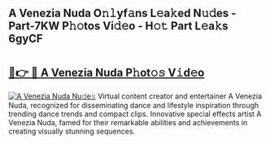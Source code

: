 ## A Venezia Nuda O𝚗𝚕yf𝚊ns L𝚎a𝚔ed N𝚞𝚍es - Part-7KW P𝚑𝚘tos Vi𝚍𝚎o - H𝚘𝚝 Part L𝚎a𝚔s 6gyCF

# <h2><a href="http://kfeb1sa.oniu.top/?m=A+Venezia+Nuda">🔗👉 🔴 A Venezia Nuda P𝚑ot𝚘𝚜 V𝚒d𝚎o</a></h2>

[![A Venezia Nuda Nu𝚍e𝚜](https://i.imgur.com/0qMVB7G.gif)](http://kfeb1sa.oniu.top/?m=A+Venezia+Nuda)
Virtual content creator and entertainer A Venezia Nuda, recognized for disseminating dance and lifestyle inspiration through trending dance trends and compact clips. Innovative special effects artist A Venezia Nuda, famed for their remarkable abilities and achievements in creating visually stunning sequences.  
